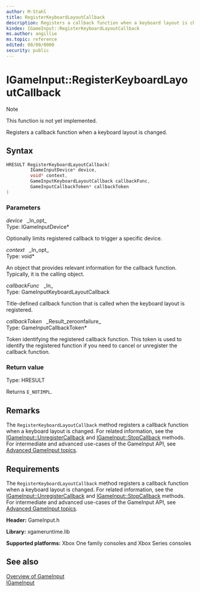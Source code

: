 ```yaml
---
author: M-Stahl
title: RegisterKeyboardLayoutCallback
description: Registers a callback function when a keyboard layout is changed.
kindex: IGameInput::RegisterKeyboardLayoutCallback
ms.author: angillie
ms.topic: reference
edited: 00/00/0000
security: public
---
```


# IGameInput::RegisterKeyboardLayoutCallback  

> [!NOTE]
> This function is not yet implemented.

Registers a callback function when a keyboard layout is changed.  


## Syntax  
  
```cpp
HRESULT RegisterKeyboardLayoutCallback(  
         IGameInputDevice* device,  
         void* context,  
         GameInputKeyboardLayoutCallback callbackFunc,  
         GameInputCallbackToken* callbackToken  
)  
```  
  
### Parameters  
  
*device* &nbsp;&nbsp;\_In\_opt\_  
Type: IGameInputDevice*  
  
Optionally limits registered callback to trigger a specific device.  
  
*context* &nbsp;&nbsp;\_In\_opt\_  
Type: void*  
  
An object that provides relevant information for the callback function. Typically, it is the calling object.  
  
*callbackFunc* &nbsp;&nbsp;\_In\_  
Type: GameInputKeyboardLayoutCallback  
  
Title-defined callback function that is called when the keyboard layout is registered.  
  
*callbackToken* &nbsp;&nbsp;\_Result\_zeroonfailure\_  
Type: GameInputCallbackToken*  
  
Token identifying the registered callback function. This token is used to identify the registered function if you need to cancel or unregister the callback function.  
  
  
### Return value  

Type: HRESULT
  
Returns ``E_NOTIMPL``.  
  
## Remarks  

The ``RegisterKeyboardLayoutCallback`` method registers a callback function when a keyboard layout is changed. For related information, see the [IGameInput::UnregisterCallback](igameinput_unregistercallback.md) and [IGameInput::StopCallback](igameinput_stopcallback.md) methods. For intermediate and advanced use-cases of the GameInput API, see [Advanced GameInput topics](../../../../../../input/advanced/input-advanced-topics.md).  

## Requirements 

The ``RegisterKeyboardLayoutCallback`` method registers a callback function when a keyboard layout is changed. For related information, see the [IGameInput::UnregisterCallback](igameinput_unregistercallback.md) and [IGameInput::StopCallback](igameinput_stopcallback.md) methods. For intermediate and advanced use-cases of the GameInput API, see [Advanced GameInput topics](../../../../../../input/advanced/input-advanced-topics.md).
  
**Header:** GameInput.h
  
**Library:** xgameruntime.lib
  
**Supported platforms:** Xbox One family consoles and Xbox Series consoles  
  
## See also  

[Overview of GameInput](../../../../../../input/overviews/input-overview.md)  
[IGameInput](../igameinput.md)  